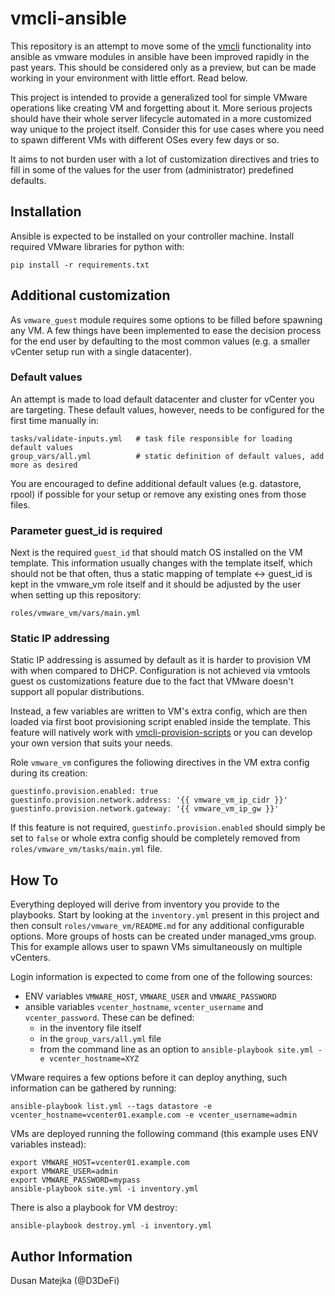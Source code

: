 vmcli-ansible
=============

This repository is an attempt to move some of the [vmcli](https://github.com/D3DeFi/vmcli) functionality into ansible
as vmware modules in ansible have been improved rapidly in the past years. This should be considered only as a preview,
but can be made working in your environment with little effort. Read below.

This project is intended to provide a generalized tool for simple VMware operations like creating VM and forgetting
about it. More serious projects should have their whole server lifecycle automated in a more customized way unique
to the project itself. Consider this for use cases where you need to spawn different VMs with different OSes every few
days or so.

It aims to not burden user with a lot of customization directives and tries to fill in some of the values for the
user from (administrator) predefined defaults.

Installation
------------

Ansible is expected to be installed on your controller machine. Install required VMware libraries for python with:

    pip install -r requirements.txt


Additional customization
------------------------

As `vmware_guest` module requires some options to be filled before spawning any VM. A few things have been
implemented to ease the decision process for the end user by defaulting to the most common values
(e.g. a smaller vCenter setup run with a single datacenter).

### Default values

An attempt is made to load default datacenter and cluster for vCenter you are targeting. These default
values, however, needs to be configured for the first time manually in:

    tasks/validate-inputs.yml   # task file responsible for loading default values
    group_vars/all.yml		    # static definition of default values, add more as desired

You are encouraged to define additional default values (e.g. datastore, rpool) if possible for your setup or remove
any existing ones from those files.

### Parameter guest\_id is required

Next is the required `guest_id` that should match OS installed on the VM template. This information usually changes
with the template itself, which should not be that often, thus a static mapping of template <-> guest\_id is kept
in the vmware\_vm role itself and it should be adjusted by the user when setting up this repository:

	roles/vmware_vm/vars/main.yml

### Static IP addressing

Static IP addressing is assumed by default as it is harder to provision VM with when compared to DHCP. Configuration
is not achieved via vmtools guest os customizations feature due to the fact that VMware doesn't support all popular
distributions.

Instead, a few variables are written to VM's extra config, which are then loaded via first boot provisioning script
enabled inside the template. This feature will natively work with
[vmcli-provision-scripts](https://github.com/D3DeFi/vmcli-provision-scripts)
or you can develop your own version that suits your needs.

Role `vmware_vm` configures the following directives in the VM extra config during its creation:

    guestinfo.provision.enabled: true
    guestinfo.provision.network.address: '{{ vmware_vm_ip_cidr }}'
    guestinfo.provision.network.gateway: '{{ vmware_vm_ip_gw }}'

If this feature is not required, `guestinfo.provision.enabled` should simply be set to `false` or whole extra config
should be completely removed from `roles/vmware_vm/tasks/main.yml` file.


How To
------

Everything deployed will derive from inventory you provide to the playbooks. Start by looking at the `inventory.yml`
present in this project and then consult `roles/vmware_vm/README.md` for any additional configurable options.
More groups of hosts can be created under managed\_vms group. This for example allows user to spawn VMs simultaneously
on multiple vCenters.

Login information is expected to come from one of the following sources:

* ENV variables `VMWARE_HOST`, `VMWARE_USER` and `VMWARE_PASSWORD`
* ansible variables `vcenter_hostname`, `vcenter_username` and `vcenter_password`. These can be defined:
  * in the inventory file itself
  * in the `group_vars/all.yml` file
  * from the command line as an option to `ansible-playbook site.yml -e vcenter_hostname=XYZ`

VMware requires a few options before it can deploy anything, such information can be gathered by running:

    ansible-playbook list.yml --tags datastore -e vcenter_hostname=vcenter01.example.com -e vcenter_username=admin

VMs are deployed running the following command (this example uses ENV variables instead):

    export VMWARE_HOST=vcenter01.example.com
    export VMWARE_USER=admin
    export VMWARE_PASSWORD=mypass
    ansible-playbook site.yml -i inventory.yml

There is also a playbook for VM destroy:

    ansible-playbook destroy.yml -i inventory.yml

Author Information
------------------

Dusan Matejka (@D3DeFi)

